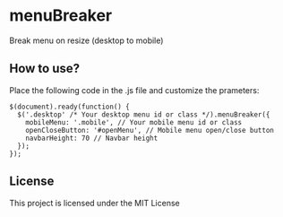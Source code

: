 # menuBreaker

Break menu on resize (desktop to mobile)

## How to use?

Place the following code in the .js file and customize the prameters:

```
$(document).ready(function() {
  $('.desktop' /* Your desktop menu id or class */).menuBreaker({
    mobileMenu: '.mobile', // Your mobile menu id or class
    openCloseButton: '#openMenu', // Mobile menu open/close button
    navbarHeight: 70 // Navbar height
  });
});
```

## License

This project is licensed under the MIT License
